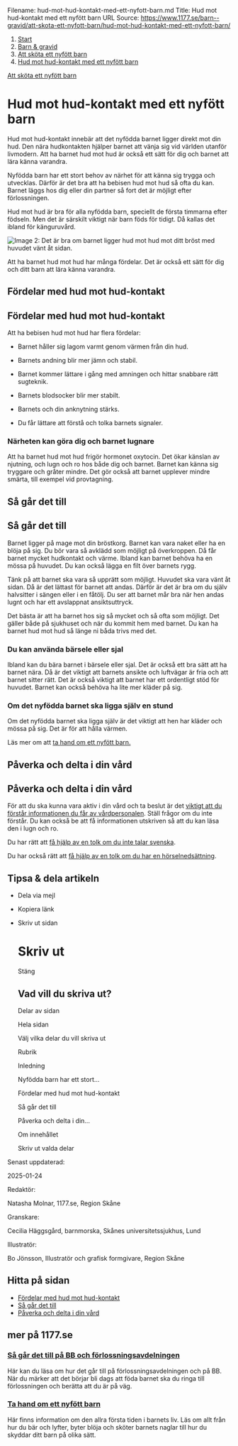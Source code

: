 Filename: hud-mot-hud-kontakt-med-ett-nyfott-barn.md
Title: Hud mot hud-kontakt med ett nyfött barn
URL Source: https://www.1177.se/barn--gravid/att-skota-ett-nyfott-barn/hud-mot-hud-kontakt-med-ett-nyfott-barn/

1.  [Start](https://www.1177.se/)
2.  [Barn & gravid](https://www.1177.se/barn--gravid/)
3.  [Att sköta ett nyfött barn](https://www.1177.se/barn--gravid/att-skota-ett-nyfott-barn/)
4.  [Hud mot hud-kontakt med ett nyfött barn](https://www.1177.se/barn--gravid/att-skota-ett-nyfott-barn/hud-mot-hud-kontakt-med-ett-nyfott-barn/)

[Att sköta ett nyfött barn](https://www.1177.se/barn--gravid/att-skota-ett-nyfott-barn/)

Hud mot hud-kontakt med ett nyfött barn
=======================================

Hud mot hud-kontakt innebär att det nyfödda barnet ligger direkt mot din hud. Den nära hudkontakten hjälper barnet att vänja sig vid världen utanför livmodern. Att ha barnet hud mot hud är också ett sätt för dig och barnet att lära känna varandra.

Nyfödda barn har ett stort behov av närhet för att känna sig trygga och utvecklas. Därför är det bra att ha bebisen hud mot hud så ofta du kan. Barnet läggs hos dig eller din partner så fort det är möjligt efter förlossningen.

Hud mot hud är bra för alla nyfödda barn, speciellt de första timmarna efter födseln. Men det är särskilt viktigt när barn föds för tidigt. Då kallas det ibland för känguruvård.

![Image 2: Det är bra om barnet ligger hud mot hud mot ditt bröst med huvudet vänt åt sidan.](https://www.1177.se/contentassets/eab5e91056bb4011943cfbbefec90097/hud-mot-hud-kontakt-med-ett-nyfott-barn-1177.png?saved=2025-01-24+02:15&preset=low-res)

Att ha barnet hud mot hud har många fördelar. Det är också ett sätt för dig och ditt barn att lära känna varandra.

Fördelar med hud mot hud-kontakt
--------------------------------

Fördelar med hud mot hud-kontakt
--------------------------------

Att ha bebisen hud mot hud har flera fördelar:

*   Barnet håller sig lagom varmt genom värmen från din hud.  

*   Barnets andning blir mer jämn och stabil. 

*   Barnet kommer lättare i gång med amningen och hittar snabbare rätt sugteknik. 

*   Barnets blodsocker blir mer stabilt. 

*   Barnets och din anknytning stärks.
*   Du får lättare att förstå och tolka barnets signaler.   

### **Närheten kan göra dig och barnet lugnare** 

Att ha barnet hud mot hud frigör hormonet oxytocin. Det ökar känslan av njutning, och lugn och ro hos både dig och barnet. Barnet kan känna sig tryggare och gråter mindre. Det gör också att barnet upplever mindre smärta, till exempel vid provtagning. 

Så går det till
---------------

Så går det till
---------------

Barnet ligger på mage mot din bröstkorg. Barnet kan vara naket eller ha en blöja på sig. Du bör vara så avklädd som möjligt på överkroppen. Då får barnet mycket hudkontakt och värme. Ibland kan barnet behöva ha en mössa på huvudet. Du kan också lägga en filt över barnets rygg.

Tänk på att barnet ska vara så upprätt som möjligt. Huvudet ska vara vänt åt sidan. Då är det lättast för barnet att andas. Därför är det är bra om du själv halvsitter i sängen eller i en fåtölj. Du ser att barnet mår bra när hen andas lugnt och har ett avslappnat ansiktsuttryck.

Det bästa är att ha barnet hos sig så mycket och så ofta som möjligt. Det gäller både på sjukhuset och när du kommit hem med barnet. Du kan ha barnet hud mot hud så länge ni båda trivs med det.

### **Du kan använda bärsele eller sjal** 

Ibland kan du bära barnet i bärsele eller sjal. Det är också ett bra sätt att ha barnet nära. Då är det viktigt att barnets ansikte och luftvägar är fria och att barnet sitter rätt. Det är också viktigt att barnet har ett ordentligt stöd för huvudet. Barnet kan också behöva ha lite mer kläder på sig.

### **Om det nyfödda barnet ska ligga själv en stund**  

Om det nyfödda barnet ska ligga själv är det viktigt att hen har kläder och mössa på sig. Det är för att hålla värmen.

Läs mer om att [ta hand om ett nyfött barn.](https://www.1177.se/barn--gravid/att-skota-ett-nyfott-barn/ta-hand-om-ett-nyfott-barn/#section-112677) 

Påverka och delta i din vård
----------------------------

Påverka och delta i din vård
----------------------------

För att du ska kunna vara aktiv i din vård och ta beslut är det [viktigt att du förstår informationen du får av vårdpersonalen](https://www.1177.se/sa-fungerar-varden/lagar-och-bestammelser/lagar-i-varden/patientlagen/). Ställ frågor om du inte förstår. Du kan också be att få informationen utskriven så att du kan läsa den i lugn och ro.

Du har rätt att [få hjälp av en tolk om du inte talar svenska](https://www.1177.se/sa-fungerar-varden/vard-om-du-kommer-fran-ett-annat-land/tolkning-till-mitt-sprak/).

Du har också rätt att [få hjälp av en tolk om du har en hörselnedsättning](https://www.1177.se/undersokning-behandling/hjalpmedel/hjalpmedel-for-kognition-och-kommunikation/tolktjanster-vid-funktionsnedsattning/). 

Tipsa & dela artikeln
---------------------

*   Dela via mejl
*   Kopiera länk
*   Skriv ut sidan
    
    Skriv ut
    ========
    
    Stäng
    
    Vad vill du skriva ut?
    ----------------------
    
    Delar av sidan
    
    Hela sidan
    
    Välj vilka delar du vill skriva ut
    
    Rubrik
    
    Inledning
    
    Nyfödda barn har ett stort...
    
    Fördelar med hud mot hud-kontakt
    
    Så går det till
    
    Påverka och delta i din...
    
    Om innehållet
    
    Skriv ut valda delar
    

Senast uppdaterad:

2025-01-24

Redaktör:

Natasha Molnar, 1177.se, Region Skåne

Granskare:

Cecilia Häggsgård, barnmorska, Skånes universitetssjukhus, Lund

Illustratör:

Bo Jönsson, Illustratör och grafisk formgivare, Region Skåne

Hitta på sidan
--------------

*   [Fördelar med hud mot hud-kontakt](https://www.1177.se/barn--gravid/att-skota-ett-nyfott-barn/hud-mot-hud-kontakt-med-ett-nyfott-barn/#section-211481)
*   [Så går det till](https://www.1177.se/barn--gravid/att-skota-ett-nyfott-barn/hud-mot-hud-kontakt-med-ett-nyfott-barn/#section-211482)
*   [Påverka och delta i din vård](https://www.1177.se/barn--gravid/att-skota-ett-nyfott-barn/hud-mot-hud-kontakt-med-ett-nyfott-barn/#section-211483)

mer på 1177.se
--------------

### [Så går det till på BB och förlossningsavdelningen](https://www.1177.se/barn--gravid/forlossning/pa-forlossningen-och-bb/pa-forlossningsavdelningen/)

Här kan du läsa om hur det går till på förlossningsavdelningen och på BB. När du märker att det börjar bli dags att föda barnet ska du ringa till förlossningen och berätta att du är på väg.

### [Ta hand om ett nyfött barn](https://www.1177.se/barn--gravid/att-skota-ett-nyfott-barn/ta-hand-om-ett-nyfott-barn/)

Här finns information om den allra första tiden i barnets liv. Läs om allt från hur du bär och lyfter, byter blöja och sköter barnets naglar till hur du skyddar ditt barn på olika sätt.
